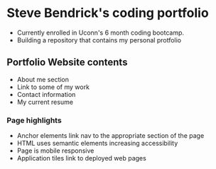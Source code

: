 # Steve Bendrick's coding portfolio
 - Currently enrolled in Uconn's 6 month coding bootcamp.
 - Building a repository that contains my personal protfolio

 ## Portfolio Website contents
 - About me section
 - Link to some of my work
 - Contact information
 - My current resume

 ### Page highlights
 - Anchor elements link nav to the appropriate section of the page
 - HTML uses semantic elements increasing accessibility
 - Page is mobile responsive
 - Application tiles link to deployed web pages